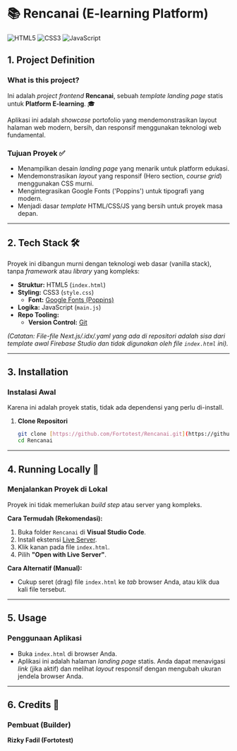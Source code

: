 # 📚 Rencanai (E-learning Platform)

![HTML5](https://img.shields.io/badge/HTML5-E34F26?style=for-the-badge&logo=html5&logoColor=white)
![CSS3](https://img.shields.io/badge/CSS3-1572B6?style=for-the-badge&logo=css3&logoColor=white)
![JavaScript](https://img.shields.io/badge/JavaScript-F7DF1E?style=for-the-badge&logo=javascript&logoColor=black)

## 1. Project Definition

### What is this project?
Ini adalah *project frontend* **Rencanai**, sebuah *template landing page* statis untuk **Platform E-learning**. 🎓

Aplikasi ini adalah *showcase* portofolio yang mendemonstrasikan layout halaman web modern, bersih, dan responsif menggunakan teknologi web fundamental.

### Tujuan Proyek ✅
* Menampilkan desain *landing page* yang menarik untuk platform edukasi.
* Mendemonstrasikan *layout* yang responsif (Hero section, *course grid*) menggunakan CSS murni.
* Mengintegrasikan Google Fonts ('Poppins') untuk tipografi yang modern.
* Menjadi dasar *template* HTML/CSS/JS yang bersih untuk proyek masa depan.

---

## 2. Tech Stack 🛠️

Proyek ini dibangun murni dengan teknologi web dasar (vanilla stack), tanpa *framework* atau *library* yang kompleks:

* **Struktur:** HTML5 (`index.html`)
* **Styling:** CSS3 (`style.css`)
    * **Font:** [Google Fonts (Poppins)](https://fonts.google.com/specimen/Poppins)
* **Logika:** JavaScript (`main.js`)
* **Repo Tooling:**
    * **Version Control:** [Git](https://git-scm.com/)

*(Catatan: File-file Next.js/.idx/.yaml yang ada di repositori adalah sisa dari *template* awal Firebase Studio dan tidak digunakan oleh file `index.html` ini).*

---

## 3. Installation

### Instalasi Awal
Karena ini adalah proyek statis, tidak ada dependensi yang perlu di-install.

1.  **Clone Repositori**
    ```bash
    git clone [https://github.com/Fortotest/Rencanai.git](https://github.com/Fortotest/Rencanai.git)
    cd Rencanai
    ```
---

## 4. Running Locally 🚀

### Menjalankan Proyek di Lokal
Proyek ini tidak memerlukan *build step* atau server yang kompleks.

**Cara Termudah (Rekomendasi):**
1.  Buka folder `Rencanai` di **Visual Studio Code**.
2.  Install ekstensi [Live Server](https://marketplace.visualstudio.com/items?itemName=ritwickdey.LiveServer).
3.  Klik kanan pada file `index.html`.
4.  Pilih **"Open with Live Server"**.

**Cara Alternatif (Manual):**
* Cukup seret (drag) file `index.html` ke *tab* browser Anda, atau klik dua kali file tersebut.

---

## 5. Usage

### Penggunaan Aplikasi
* Buka `index.html` di browser Anda.
* Aplikasi ini adalah halaman *landing page* statis. Anda dapat menavigasi *link* (jika aktif) dan melihat *layout* responsif dengan mengubah ukuran jendela browser Anda.

---

## 6. Credits 👤

### Pembuat (Builder)
**Rizky Fadil (Fortotest)**
